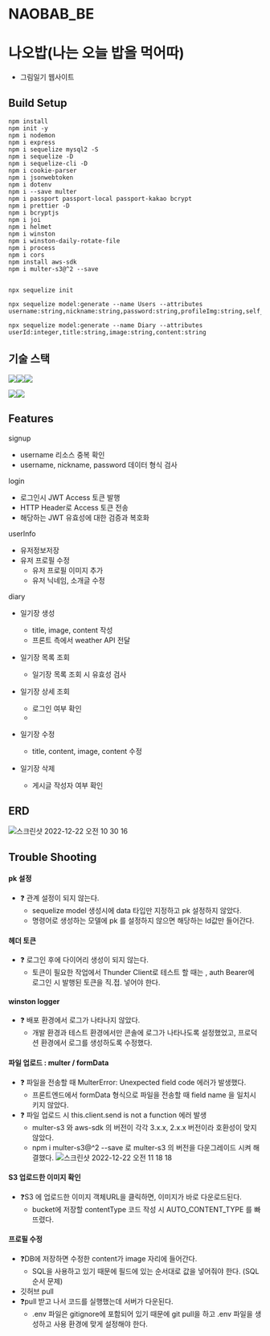 # NAOBAB_BE

# 나오밥(나는 오늘 밥을 먹어따)

- 그림일기 웹사이트


## Build Setup

    npm install
    npm init -y
    npm i nodemon
    npm i express
    npm i sequelize mysql2 -S
    npm i sequelize -D
    npm i sequelize-cli -D
    npm i cookie-parser
    npm i jsonwebtoken
    npm i dotenv
    npm i --save multer
    npm i passport passport-local passport-kakao bcrypt
    npm i prettier -D
    npm i bcryptjs
    npm i joi
    npm i helmet
    npm i winston
    npm i winston-daily-rotate-file
    npm i process
    npm i cors
    npm install aws-sdk
    npm i multer-s3@^2 --save


    npx sequelize init

    npx sequelize model:generate --name Users --attributes username:string,nickname:string,password:string,profileImg:string,self_intro:string

    npx sequelize model:generate --name Diary --attributes userId:integer,title:string,image:string,content:string
    
## 기술 스택
<img src="https://camo.githubusercontent.com/eea3c89b5aa320f391bd9ce962c4ef7d92c943a56c376c6cbac82be641585101/68747470733a2f2f696d672e736869656c64732e696f2f62616467652f4a6176615363726970742d4637444631453f7374796c653d666f722d7468652d6261646765266c6f676f3d4a617661536372697074266c6f676f436f6c6f723d626c61636b" data-canonical-src="https://img.shields.io/badge/JavaScript-F7DF1E?style=for-the-badge&amp;logo=JavaScript&amp;logoColor=black" style="max-width: 100%;"><img src="https://camo.githubusercontent.com/ab61fce6586c27e04d8ac35d0a77a20b78eb57de63ac2243353f23d3752b1fc3/68747470733a2f2f696d672e736869656c64732e696f2f62616467652f4e6f64652e6a732d3333393933333f7374796c653d666f722d7468652d6261646765266c6f676f3d4e6f64652e6a73266c6f676f436f6c6f723d7768697465" data-canonical-src="https://img.shields.io/badge/Node.js-339933?style=for-the-badge&amp;logo=Node.js&amp;logoColor=white" style="max-width: 100%;"><img src="https://camo.githubusercontent.com/93907c63a75a4b788c8f5ab36b7064add824dd890c2de95e8a965c5460dc5268/68747470733a2f2f696d672e736869656c64732e696f2f62616467652f457870726573732d3030303030303f7374796c653d666f722d7468652d6261646765266c6f676f3d45787072657373266c6f676f436f6c6f723d7768697465" data-canonical-src="https://img.shields.io/badge/Express-000000?style=for-the-badge&amp;logo=Express&amp;logoColor=white" style="max-width: 100%;">

<img src="https://camo.githubusercontent.com/64275ceb7fccb7a4328c84c984ae3f9c90c64c0c9a3d525cfe9abe2660d67c4e/68747470733a2f2f696d672e736869656c64732e696f2f62616467652f4d7953514c2d3434373941313f7374796c653d666f722d7468652d6261646765266c6f676f3d4d7953514c266c6f676f436f6c6f723d7768697465" data-canonical-src="https://img.shields.io/badge/MySQL-4479A1?style=for-the-badge&amp;logo=MySQL&amp;logoColor=white" style="max-width: 100%;"><img src="https://camo.githubusercontent.com/6c50eb6f911b1bcb4c0b790fb5e908bf896c525685839fa802c41349dcd1c8bf/68747470733a2f2f696d672e736869656c64732e696f2f62616467652f53657175656c697a652d3532423045373f7374796c653d666f722d7468652d6261646765266c6f676f3d53657175656c697a65266c6f676f436f6c6f723d7768697465" data-canonical-src="https://img.shields.io/badge/Sequelize-52B0E7?style=for-the-badge&amp;logo=Sequelize&amp;logoColor=white" style="max-width: 100%;">



## Features
signup
- username  리소스 중복 확인
- username, nickname, password  데이터 형식 검사

login
- 로그인시 JWT Access 토큰 발행
- HTTP Header로 Access 토큰 전송
- 해당하는 JWT 유효성에 대한 검증과 복호화

userInfo
- 유저정보저장
- 유저 프로필 수정
     - 유저 프로필 이미지 추가
     - 유저 닉네임, 소개글 수정

diary
- 일기장 생성
     - title, image, content 작성
     - 프론트 측에서 weather API 전달

- 일기장 목록 조회
     - 일기장 목록 조회 시 유효성 검사

- 일기장 상세 조회
    - 로그인 여부 확인
    -   

- 일기장 수정
     -  title, content, image, content 수정

 - 일기장 삭제
    - 게시글 작성자 여부 확인  


## ERD
![스크린샷 2022-12-22 오전 10 30 16](https://user-images.githubusercontent.com/105340187/209035154-133ea5d9-2e2f-4dd8-bfb7-33b0b9130982.png)


## Trouble Shooting
#### pk 설정
- ❓ 관계 설정이 되지 않는다.
    - sequelize model 생성시에 data 타입만 지정하고 pk 설정하지 않았다.
    - 명령어로 생성하는 모델에 pk 를 설정하지 않으면 해당하는 Id값만 들어간다.
#### 헤더 토큰
- ❓ 로그인 후에 다이어리 생성이 되지 않는다.
    - 토큰이 필요한 작업에서 Thunder Client로 테스트 할 때는 , auth Bearer에 로그인 시 발행된 토큰을 직.접. 넣어야 한다.
#### winston logger
- ❓ 배포 환경에서 로그가 나타나지 않았다. 
    - 개발 환경과 테스트 환경에서만 콘솔에 로그가 나타나도록 설정했었고, 프로덕션 환경에서 로그를 생성하도록 수정했다. 
#### 파일 업로드 : multer / formData
- ❓ 파일을 전송할 때 MulterError: Unexpected field code 에러가 발생했다. 
    - 프론트엔드에서 formData 형식으로 파일을 전송할 때 field name 을 일치시키지 않았다.   
- ❓ 파일 업로드 시 this.client.send is not a function 에러 발생 
    - multer-s3 와 aws-sdk 의 버전이 각각 3.x.x, 2.x.x 버전이라 호환성이 맞지 않았다.
    - npm i multer-s3@^2 --save 로 multer-s3 의 버전을 다운그레이드 시켜 해결했다. 
    ![스크린샷 2022-12-22 오전 11 18 18](https://user-images.githubusercontent.com/105340187/209040734-5531f135-eff8-4b80-a55c-bd2f40fb4673.png)

#### S3 업로드한 이미지 확인    
- ❓S3 에 업로드한 이미지 객체URL을 클릭하면, 이미지가 바로 다운로드된다.
    - bucket에 저장할 contentType 코드 작성 시 AUTO_CONTENT_TYPE 를 빠뜨렸다.
#### 프로필 수정
- ❓DB에 저장하면 수정한 content가 image 자리에 들어간다.
    - SQL을 사용하고 있기 때문에 필드에 있는 순서대로 값을 넣어줘야 한다. (SQL 순서 문제)
- 깃허브 pull
- ❓pull 받고 나서 코드를 실행했는데 서버가 다운된다.
    - .env 파일은 gitignore에 포함되어 있기 때문에 git pull을 하고 .env 파일을 생성하고 사용 환경에 맞게 설정해야 한다.


